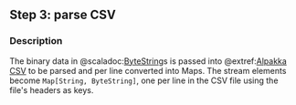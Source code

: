 ## Step 3: parse CSV

### Description

The binary data in @scaladoc:[ByteString](akka.util.ByteString)s is passed into @extref:[Alpakka CSV](alpakka-docs:data-transformations/csv.html) to be parsed and per line converted into Maps. The stream elements become `Map[String, ByteString]`, one per line in the CSV file using the file's headers as keys.
